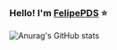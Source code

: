 ### Hello! I'm <a href="https://felipepds.github.io/">FelipePDS</a> :star:

![Anurag's GitHub stats](https://github-readme-stats.vercel.app/api?username=felipepds&show_icons=true)

<!--
**FelipePDS/FelipePDS** is a ✨ _special_ ✨ repository because its `README.md` (this file) appears on your GitHub profile.

Here are some ideas to get you started:

- 🔭 I’m currently working on ...
- 🌱 I’m currently learning ...
- 👯 I’m looking to collaborate on ...
- 🤔 I’m looking for help with ...
- 💬 Ask me about ...
- 📫 How to reach me: ...
- 😄 Pronouns: ...
- ⚡ Fun fact: ...
-->
